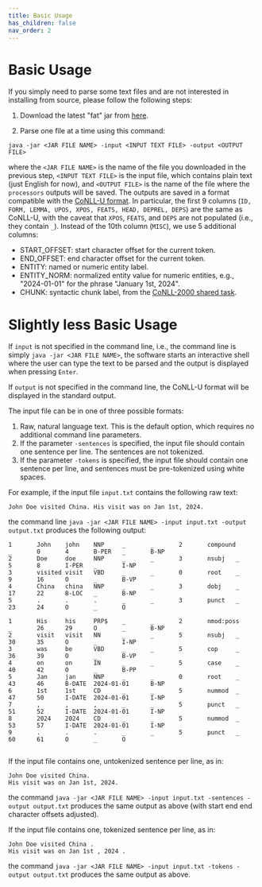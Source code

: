 ```yaml
---
title: Basic Usage
has_children: false
nav_order: 2
---
```


# Basic Usage

If you simply need to parse some text files and are not interested in installing from source, please follow the following steps:

1. Download the latest "fat" jar from [here](http://surdeanu.info/mihai/processors/processors-10.0.1-SNAPSHOT.jar).

2. Parse one file at a time using this command:
```
java -jar <JAR FILE NAME> -input <INPUT TEXT FILE> -output <OUTPUT FILE>
```
where the `<JAR FILE NAME>` is the name of the file you downloaded in the previous step, `<INPUT TEXT FILE>` is the input file, which contains plain text (just English for now), and `<OUTPUT FILE>` is the name of the file where the `processors` outputs will be saved. The outputs are saved in a format compatible with the [CoNLL-U format](https://universaldependencies.org/format.html). In particular, the first 9 columns (`ID, FORM, LEMMA, UPOS, XPOS, FEATS, HEAD, DEPREL, DEPS`) are the same as CoNLL-U, with the caveat that `XPOS`, `FEATS`, and `DEPS` are not populated (i.e., they contain `_`). Instead of the 10th column (`MISC`), we use 5 additional columns:

- START_OFFSET: start character offset for the current token.  
- END_OFFSET: end character offset for the current token.  
- ENTITY: named or numeric entity label.  
- ENTITY_NORM: normalized entity value for numeric entities, e.g., "2024-01-01" for the phrase "January 1st, 2024".  
- CHUNK: syntactic chunk label, from the [CoNLL-2000 shared task](https://arxiv.org/pdf/cs/0009008).  

# Slightly less Basic Usage

If `input` is not specified in the command line, i.e., the command line is simply `java -jar <JAR FILE NAME>`, the software starts an interactive shell where the user can type the text to be parsed and the output is displayed when pressing `Enter`.

If `output` is not specified in the command line, the CoNLL-U format will be displayed in the standard output.

The input file can be in one of three possible formats:

1. Raw, natural language text. This is the default option, which requires no additional command line parameters.  
2. If the parameter `-sentences` is specified, the input file should contain one sentence per line. The sentences are not tokenized.  
3. If the parameter `-tokens` is specified, the input file should contain one sentence per line, and sentences must be pre-tokenized using white spaces.  

For example, if the input file `input.txt` contains the following raw text:
```
John Doe visited China. His visit was on Jan 1st, 2024.
```
the command line `java -jar <JAR FILE NAME> -input input.txt -output output.txt` produces the following output:

```
1       John    john    NNP     _       _       2       compound        _       0       4       B-PER   _       B-NP  
2       Doe     doe     NNP     _       _       3       nsubj   _       5       8       I-PER   _       I-NP  
3       visited visit   VBD     _       _       0       root    _       9       16      O       _       B-VP  
4       China   china   NNP     _       _       3       dobj    _       17      22      B-LOC   _       B-NP  
5       .       .       .       _       _       3       punct   _       23      24      O       _       O  

1       His     his     PRP$    _       _       2       nmod:poss       _       26      29      O       _       B-NP  
2       visit   visit   NN      _       _       5       nsubj   _       30      35      O       _       I-NP  
3       was     be      VBD     _       _       5       cop     _       36      39      O       _       B-VP  
4       on      on      IN      _       _       5       case    _       40      42      O       _       B-PP  
5       Jan     jan     NNP     _       _       0       root    _       43      46      B-DATE  2024-01-01      B-NP  
6       1st     1st     CD      _       _       5       nummod  _       47      50      I-DATE  2024-01-01      I-NP  
7       ,       ,       ,       _       _       5       punct   _       51      52      I-DATE  2024-01-01      I-NP  
8       2024    2024    CD      _       _       5       nummod  _       53      57      I-DATE  2024-01-01      I-NP  
9       .       .       .       _       _       5       punct   _       60      61      O       _       O  
  
```

If the input file contains one, untokenized sentence per line, as in:
```
John Doe visited China.  
His visit was on Jan 1st, 2024.  
```
the command `java -jar <JAR FILE NAME> -input input.txt -sentences -output output.txt` produces the same output as above (with start end end character offsets adjusted).

If the input file contains one, tokenized sentence per line, as in:
```
John Doe visited China .  
His visit was on Jan 1st , 2024 .  
```
the command `java -jar <JAR FILE NAME> -input input.txt -tokens -output output.txt` produces the same output as above.

